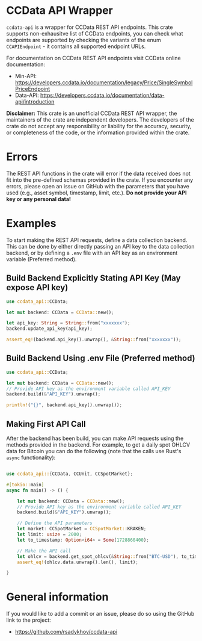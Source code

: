 # CCData API Wrapper

`ccdata-api` is a wrapper for CCData REST API endpoints. This crate supports non-exhausitve list of CCData endpoints,
you can check what endpoints are supported by checking the variants of the enum `CCAPIEndpoint` - it contains all
supported endpoint URLs.

For documentation on CCData REST API endpoints visit CCData online documentation:
- Min-API: https://developers.ccdata.io/documentation/legacy/Price/SingleSymbolPriceEndpoint
- Data-API: https://developers.ccdata.io/documentation/data-api/introduction

**Disclaimer:** This crate is an unofficial CCData REST API wrapper, the maintainers of the crate are independent developers.
The developers of the crate do not accept any responsibility or liability for the accuracy, security, or completeness of the code,
or the information provided within the crate.

# Errors

The REST API functions in the crate will error if the data received does not fit into the pre-defined schemas provided
in the crate. If you encounter any errors, please open an issue on GitHub with the parameters that you have used (e.g., asset symbol,
timestamp, limit, etc.). **Do not provide your API key or any personal data!**

# Examples

To start making the REST API requests, define a data collection backend. This can be done by either directly passing an
API key to the data collection backend, or by defining a `.env` file with an API key as an environment variable (Preferred
method).

## Build Backend Explicitly Stating API Key (May expose API key)

```rust
use ccdata_api::CCData;

let mut backend: CCData = CCData::new();

let api_key: String = String::from("xxxxxxx");
backend.update_api_key(api_key);

assert_eq!(backend.api_key().unwrap(), &String::from("xxxxxxx"));
```

## Build Backend Using .env File (Preferred method)

```rust
use ccdata_api::CCData;

let mut backend: CCData = CCData::new();
// Provide API key as the environment variable called API_KEY
backend.build(&"API_KEY").unwrap();

println!("{}", backend.api_key().unwrap());
```

## Making First API Call

After the backend has been build, you can make API requests using the methods provided in the backend. For example, to
get a daily spot OHLCV data for Bitcoin you can do the following (note that the calls use Rust's `async` functionality):

```rust

use ccdata_api::{CCData, CCUnit, CCSpotMarket};

#[tokio::main]
async fn main() -> () {

    let mut backend: CCData = CCData::new();
    // Provide API key as the environment variable called API_KEY
    backend.build(&"API_KEY").unwrap();

    // Define the API parameters
    let market: CCSpotMarket = CCSpotMarket::KRAKEN;
    let limit: usize = 2000;
    let to_timestamp: Option<i64> = Some(1728860400);

    // Make the API call
    let ohlcv = backend.get_spot_ohlcv(&String::from("BTC-USD"), to_timestamp, Some(limit), market, CCUnit::Day).await.unwrap();
    assert_eq!(ohlcv.data.unwrap().len(), limit);

}
```

# General information
If you would like to add a commit or an issue, please do so using the GitHub link to the project:
- <https://github.com/rsadykhov/ccdata-api>